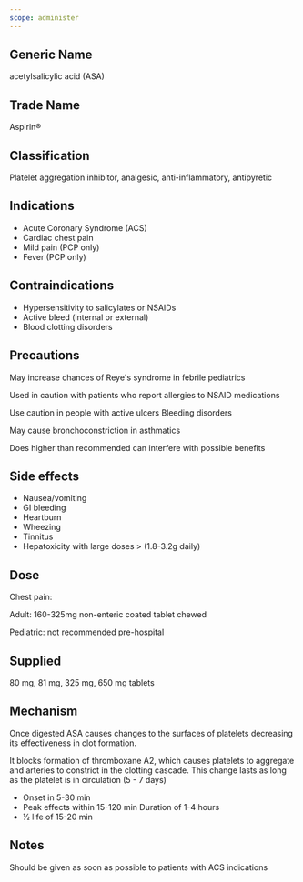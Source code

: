 ```yaml
---
scope: administer
---
```


## Generic Name

acetylsalicylic acid (ASA)

## Trade Name

Aspirin®

## Classification

Platelet aggregation inhibitor, analgesic, anti-inflammatory, antipyretic

## Indications

- Acute Coronary Syndrome (ACS)
- Cardiac chest pain
- Mild pain (PCP only)
- Fever (PCP only)

## Contraindications

- Hypersensitivity to salicylates or NSAIDs
- Active bleed (internal or external)
- Blood clotting disorders

## Precautions

May increase chances of Reye's syndrome in febrile pediatrics

Used in caution with patients who report allergies to NSAID medications

Use caution in people with active ulcers Bleeding disorders

May cause bronchoconstriction in asthmatics

Does higher than recommended can interfere with possible benefits

## Side effects

- Nausea/vomiting
- GI bleeding
- Heartburn
- Wheezing
- Tinnitus
- Hepatoxicity with large doses > (1.8-3.2g daily)

## Dose

Chest pain:

Adult: 160-325mg non-enteric coated tablet chewed

Pediatric: not recommended pre-hospital

## Supplied

80 mg, 81 mg, 325 mg, 650 mg tablets

## Mechanism

Once digested ASA causes changes to the surfaces of platelets decreasing its effectiveness in clot formation.

It blocks formation of thromboxane A2, which causes platelets to aggregate and arteries to constrict in the clotting cascade. This change lasts as long as the platelet is in circulation (5 - 7 days)

- Onset in 5-30 min
- Peak effects within 15-120 min Duration of 1-4 hours
- 1⁄2 life of 15-20 min

## Notes

Should be given as soon as possible to patients with ACS indications
